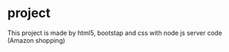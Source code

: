 # project
This project is made by html5, bootstap and css with node js server code (Amazon shopping)
